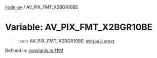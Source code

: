 [node-av](../globals.md) / AV\_PIX\_FMT\_X2BGR10BE

# Variable: AV\_PIX\_FMT\_X2BGR10BE

> `const` **AV\_PIX\_FMT\_X2BGR10BE**: [`AVPixelFormat`](../type-aliases/AVPixelFormat.md)

Defined in: [constants.ts:1192](https://github.com/seydx/av/blob/f8631fc881b394300b1479f511d55cf1c370a87f/src/constants/constants.ts#L1192)
